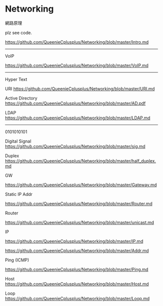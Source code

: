 # Networking
網路原理

plz see code.

https://github.com/QueenieCplusplus/Networking/blob/master/Intro.md

----------------------------------
VoIP

https://github.com/QueenieCplusplus/Networking/blob/master/VoIP.md

----------------------------------
Hyper Text

URI https://github.com/QueenieCplusplus/Networking/blob/master/URI.md

Active Directory https://github.com/QueenieCplusplus/Networking/blob/master/AD.pdf

LDAP https://github.com/QueenieCplusplus/Networking/blob/master/LDAP.md

----------------------------------
0101010101

Digital Signal https://github.com/QueenieCplusplus/Networking/blob/master/sig.md

Duplex https://github.com/QueenieCplusplus/Networking/blob/master/half_duplex.md

GW 

https://github.com/QueenieCplusplus/Networking/blob/master/Gateway.md

Static IP Addr

https://github.com/QueenieCplusplus/Networking/blob/master/Router.md

Router 

https://github.com/QueenieCplusplus/Networking/blob/master/unicast.md

IP 

https://github.com/QueenieCplusplus/Networking/blob/master/IP.md

https://github.com/QueenieCplusplus/Networking/blob/master/Addr.md

Ping (ICMP)

https://github.com/QueenieCplusplus/Networking/blob/master/Ping.md

Host https://github.com/QueenieCplusplus/Networking/blob/master/Host.md

Loop https://github.com/QueenieCplusplus/Networking/blob/master/Loop.md


